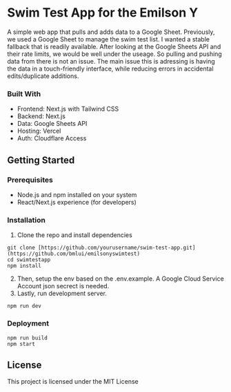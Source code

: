 # Swim Test App for the Emilson Y
A simple web app that pulls and adds data to a Google Sheet. 
Previously, we used a Google Sheet to manage the swim test list. I wanted a stable fallback that is readily available. After looking at the Google Sheets API and their rate limits, we would be well under the useage. So pulling and pushing data from there is not an issue. The main issue this is adressing is having the data in a touch-friendly interface, while reducing errors in accidental edits/duplicate additions.  

### Built With
- Frontend: Next.js with Tailwind CSS
- Backend: Next.js
- Data: Google Sheets API
- Hosting: Vercel
- Auth: Cloudflare Access


## Getting Started
### Prerequisites
- Node.js and npm installed on your system
- React/Next.js experience (for developers)

### Installation
1. Clone the repo and install dependencies 
```
git clone [https://github.com/yourusername/swim-test-app.git](https://github.com/bmlui/emilsonyswimtest)
cd swimtestapp
npm install
```
2. Then, setup the env based on the .env.example. A Google Cloud Service Account json secrect is needed. 
3. Lastly, run development server.

```
npm run dev
```

### Deployment 
```
npm run build
npm start
```


## License
This project is licensed under the MIT License 
